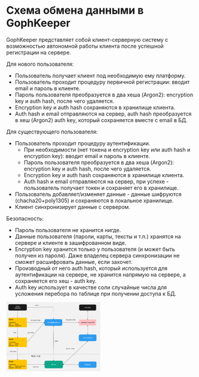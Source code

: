 # Схема обмена данными в GophKeeper

GophKeeper представляет собой клиент-серверную систему с возможностью автономной работы клиента после успешной регистрации на сервере. 

Для нового пользователя:
- Пользователь получает клиент под необходимую ему платформу.
- Пользователь проходит процедуру первичной регистрации: вводит email и пароль в клиенте. 
- Пароль пользователя преобразуется в два хеша (Argon2): encryption key и auth hash, после чего удаляется.
- Encryption key и auth hash сохраняются в хранилище клиента.
- Auth hash и email отправляются на сервер, auth hash преобразуется в хеш (Argon2) auth key, который сохраняется вместе с email в БД.

Для существующего пользователя:
- Пользователь проходит процедуру аутентификации. 
  - При необходимости (нет токена и encryption key или auth hash и encryption key): вводит email и пароль в клиенте.
  - Пароль пользователя преобразуется в два хеша (Argon2): encryption key и auth hash, после чего удаляется.
  - Encryption key и auth hash сохраняются в хранилище клиента.
  - Auth hash и email отправляются на сервер, при успехе - пользователь получает токен и сохраняет его в хранилище.
- Пользователь добавляет/изменяет данные - данные шифруются (chacha20+poly1305) и сохраняются в локальное хранилище.
- Клиент синхронизирует данные с сервером.

Безопасность:
- Пароль пользователя не хранится нигде.
- Данные пользователя (пароли, карты, тексты и т.п.) хранятся на сервере и клиенте в зашифрованном виде.
- Encryption key хранится только у пользователя (и может быть получен из пароля). Даже владелец сервера синхронизации не сможет расшифровать данные, если захочет.
- Производный от него auth hash, который используется для аутентификации на сервере, не хранится напрямую на сервере, а сохраняется его хеш - auth key.
- Auth key использует в качестве соли случайные числа для усложения перебора по таблице при получении доступа к БД.


<a href="sheme.png"><img src="sheme.png" width="50%" height="50%" alt="Схема" /></a>